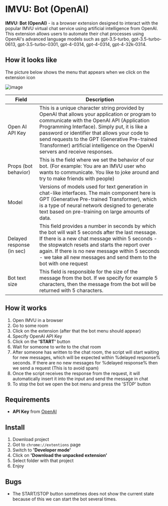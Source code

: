 # IMVU: Bot (OpenAI)
<b>IMVU: Bot (OpenAI)</b> - is a browser extension designed to interact with the popular IMVU virtual chat service using artificial intelligence from OpenAI. 
This extension allows users to automate their chat processes using OpenAI's advanced language models such as gpt-3.5-turbo, gpt-3.5-turbo-0613, gpt-3.5-turbo-0301, gpt-4-0314, gpt-4-0314, gpt-4-32k-0314.

## How it looks like
The picture below shows the menu that appears when we click on the extension icon

![image](https://github.com/ncctcr/imvu-openai-bot/assets/37658170/e480574e-ee38-4b40-aa67-aff20ee4fe00)


|  Field | Description |
|---|---|
| Open AI API Key | This is a unique character string provided by OpenAI that allows your application or program to communicate with the OpenAI API (Application Programming Interface). Simply put, it is like a password or identifier that allows your code to send requests to the GPT (Generative Pre-trained Transformer) artificial intelligence on the OpenAI servers and receive responses. |
| Props (bot behavior) |  This is the field where we set the behavior of our bot. (For example: You are an IMVU user who wants to communicate. You like to joke around and try to make friends with people) |
| Model | Versions of models used for text generation in chat-like interfaces. The main component here is GPT (Generative Pre-trained Transformer), which is a type of neural network designed to generate text based on pre-training on large amounts of data. |
| Delayed response (in sec) | This field provides a number in seconds by which the bot will wait 5 seconds after the last message. If there is a new chat message within 5 seconds - the stopwatch resets and starts the report over again. If there is no new message within 5 seconds - we take all new messages and send them to the bot with one request |
| Bot text size | This field is responsible for the size of the message from the bot. If we specify for example 5 characters, then the message from the bot will be returned with 5 characters. |

## How it works
1. Open IMVU in a browser
2. Go to some room
3. Click on the extension (after that the bot menu should appear)
4. Specify OpenAI API Key
5. Click on the <b>'START'</b> button
6. Wait for someone to write to the chat room
7. After someone has written to the chat room, the script will start waiting for new messages, which will be expected within %delayed response% seconds. If there are no new messages for %delayed response% then we send a request (This is to avoid spam)
8. Once the script receives the response from the request, it will automatically insert it into the input and send the message in chat
9. To stop the bot we open the bot menu and press the 'STOP' button

## Requirements
- <b>API Key</b> from [OpenAI](https://platform.openai.com/) 

## Install
1. Download project
2. Got to <code>chrome://extentions</code> page 
3. Switch to <b>'Developer mode'</b>
4. Click on <b>'Download the unpacked extension'</b>
5. Select folder with that project
6. Enjoy

## Bugs
- The START/STOP button sometimes does not show the current state because of this we can start the bot several times.
